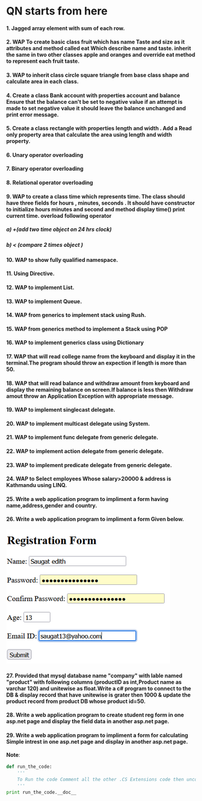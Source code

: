 # QN starts from here
#### 1. Jagged array element with sum of each row.
#### 2. WAP To create basic class fruit which has name Taste and size as it attributes and method called eat Which describe name and taste. inherit the same in two other classes apple and oranges and override eat method to  represent each fruit taste.  
#### 3. WAP to inherit class circle square triangle from base class shape and calculate area in each class.

#### 4. Create a class Bank account with properties account and balance Ensure that the balance can't be set to negative value if an attempt is made to set negative value it should leave the balance unchanged and print error message.
#### 5. Create a class rectangle with properties length and width . Add a Read only property area that calculate the area using length and width property.
#### 6. Unary operator overloading
#### 7. Binary operator overloading
#### 8. Relational operator overloading
#### 9. WAP to create a class time which represents time. The class should have three fields for hours , minutes, seconds . It should have constructor to initialize hours minutes and second and method display time() print current time. overload following operator
##### a) +(add two time object on 24 hrs clock)
##### b) < (compare 2 times object )
#### 10. WAP to  show fully qualified namespace.
#### 11. Using Directive.
#### 12. WAP to implement List.
#### 13. WAP to implement Queue.
#### 14. WAP from generics to implement stack using Rush.
#### 15. WAP from generics method to implement a Stack using POP
#### 16. WAP to implement generics class using Dictionary
#### 17. WAP that will read college name from the keyboard and display it in the terminal.The program should throw an expection if length is more than 50.
#### 18. WAP that will read balance and withdraw amount from keyboard and display the remaining balance on screen.If balance is less then Withdraw amout throw an Application Exception with appropriate message.
#### 19. WAP to implement singlecast delegate.
#### 20. WAP to implement multicast delegate using System.
#### 21. WAP to implement func delegate from generic delegate.
#### 22. WAP to implement action delegate from generic delegate.
#### 23. WAP to implement predicate delegate from generic delegate.
#### 24. WAP to Select employees Whose salary>20000 & address is Kathmandu using LINQ.
#### 25. Write a web application program to impliment a form having name,address,gender and country.
#### 26. Write a web application program to impliment a form Given below.
![form](./image.png)
#### 27. Provided that mysql database name "company" with lable named "product" with following columns (productID as int,Product name as varchar 120) and unitewise as float.Write a c# program to connect to the DB & display record that have unitewise is grater then 1000 & update the product record from product DB whose product id=50.
#### 28. Write a web application program to create student reg form in one asp.net page and display the field data in another asp.net page.
#### 29. Write a web application program to impliment a form for calculating Simple intrest in one asp.net page and display in another asp.net page.



**Note**:
```Python
def run_the_code:
    '''
    To Run the code Comment all the other .CS Extensions code then uncomment the code you want to run then run the code
    '''
print run_the_code.__doc__

```




